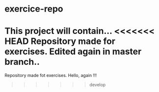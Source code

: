 # exercice-repo
This project will contain...
<<<<<<< HEAD
Repository made for exercises.
Edited again in master branch..
=======
Repository made fot exercises.
Hello, again !!!
>>>>>>> develop
